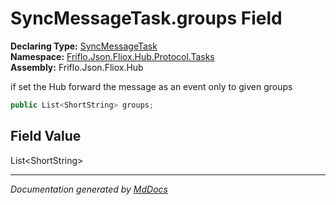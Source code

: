 ﻿<!--  
  <auto-generated>   
    The contents of this file were generated by a tool.  
    Changes to this file may be list if the file is regenerated  
  </auto-generated>   
-->

# SyncMessageTask.groups Field

**Declaring Type:** [SyncMessageTask](../index.md)  
**Namespace:** [Friflo.Json.Fliox.Hub.Protocol.Tasks](../../index.md)  
**Assembly:** Friflo.Json.Fliox.Hub

if set the Hub forward the message as an event only to given groups

```csharp
public List<ShortString> groups;
```

## Field Value

List\<ShortString\>

___

*Documentation generated by [MdDocs](https://github.com/ap0llo/mddocs)*
